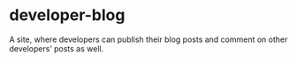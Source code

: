 # developer-blog
A site, where developers can publish their blog posts and comment on other developers’ posts as well.
